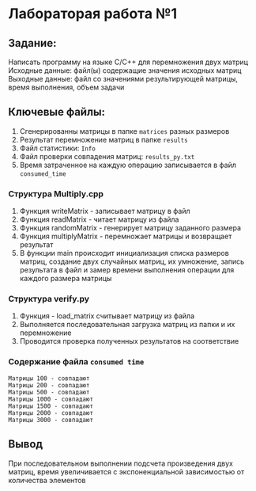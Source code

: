 # Лабораторая работа №1 

## Задание: 
Написать программу на языке C/C++ для перемножения двух матриц
Исходные данные: файл(ы) содержащие значения исходных матриц
Выходные данные: файл со значениями результирующей матрицы, время выполнения, объем задачи

## Ключевые файлы: 
1. Cгенерированны матрицы в папке `matrices` разных размеров
2. Результат перемножение матриц в папке `results`
3. Файл статистики: `Info`
4. Файл проверки совпадения матриц: `results_py.txt`
5. Время затраченное на каждую операцию записывается в файл `consumed_time`

### Структура Multiply.cpp
1. Функция writeMatrix - записывает матрицу в файл
2. Функция readMatrix - читает матрицу из файла
3. Функция randomMatrix - генерирует матрицу заданного размера
4. Функция multiplyMatrix - перемножает матрицы и возвращает результат
5. В функции main происходит инициализация списка размеров матриц, создание двух случайных матриц, их умножение, запись результата в файл и замер времени выполнения операции для каждого размера матрицы

### Структура verify.py
1. Функция - load_matrix считывает матрицу из файла
2. Выполняется последовательная загрузка матриц из папки и их перемножение
3. Проводится проверка полученных результатов на соответствие

### Содержание файла `consumed time`
```
Mатрицы 100 - совпадают
Mатрицы 200 - совпадают
Mатрицы 500 - совпадают
Mатрицы 1000 - совпадают
Mатрицы 1500 - совпадают
Mатрицы 2000 - совпадают
Mатрицы 3000 - совпадают
```

## Вывод
При последовательном выполнении подсчета произведения двух матриц, время увеличивается с экспоненциальной зависимостью от количества элементов

